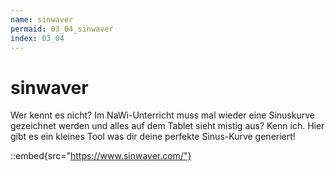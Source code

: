 ```yaml
---
name: sinwaver
permaid: 03_04_sinwaver
index: 03_04
---
```


# sinwaver

Wer kennt es nicht? Im NaWi-Unterricht muss mal wieder eine Sinuskurve gezeichnet werden und alles auf dem Tablet sieht mistig aus? Kenn ich. Hier gibt es ein kleines Tool was dir deine perfekte Sinus-Kurve generiert!

::embed{src="https://www.sinwaver.com/"}
